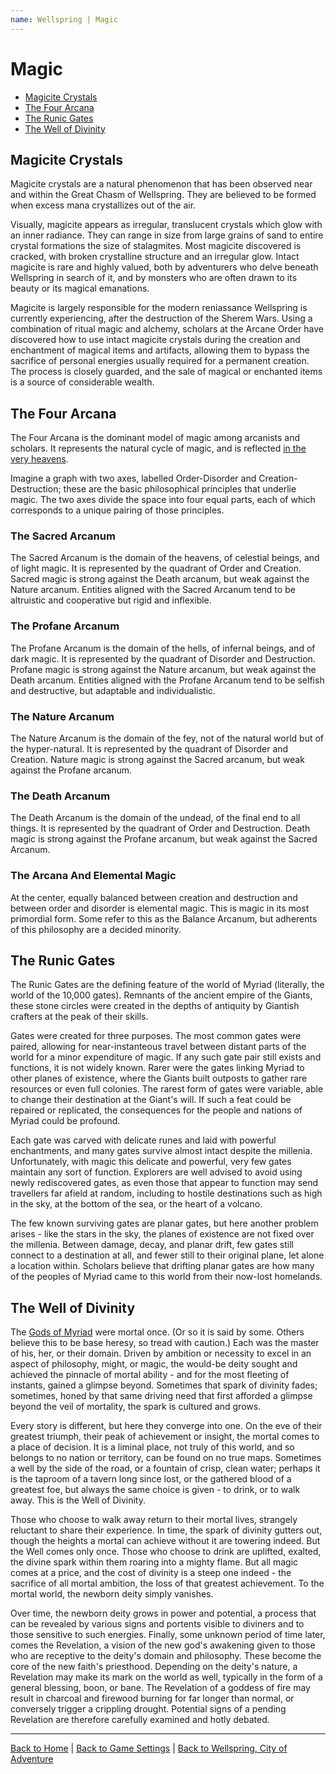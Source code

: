 ```yaml
---
name: Wellspring | Magic
---
```


# Magic

- [Magicite Crystals](#magicite-crystals)
- [The Four Arcana](#the-four-arcana)
- [The Runic Gates](#the-runic-gates)
- [The Well of Divinity](#the-well-of-divinity)

## Magicite Crystals

Magicite crystals are a natural phenomenon that has been observed near and within the Great Chasm of Wellspring. They are believed to be formed when excess mana crystallizes out of the air.

Visually, magicite appears as irregular, translucent crystals which glow with an inner radiance. They can range in size from large grains of sand to entire crystal formations the size of stalagmites. Most magicite discovered is cracked, with broken crystalline structure and an irregular glow. Intact magicite is rare and highly valued, both by adventurers who delve beneath Wellspring in search of it, and by monsters who are often drawn to its beauty or its magical emanations.

Magicite is largely responsible for the modern reniassance Wellspring is currently experiencing, after the destruction of the Sherem Wars. Using a combination of ritual magic and alchemy, scholars at the Arcane Order have discovered how to use intact magicite crystals during the creation and enchantment of magical items and artifacts, allowing them to bypass the sacrifice of personal energies usually required for a permanent creation. The process is closely guarded, and the sale of magical or enchanted items is a source of considerable wealth.

## The Four Arcana

The Four Arcana is the dominant model of magic among arcanists and scholars. It represents the natural cycle of magic, and is reflected [in the very heavens](./life#celestial-bodies).

Imagine a graph with two axes, labelled Order-Disorder and Creation-Destruction; these are the basic philosophical principles that underlie magic. The two axes divide the space into four equal parts, each of which corresponds to a unique pairing of those principles.

### The Sacred Arcanum

The Sacred Arcanum is the domain of the heavens, of celestial beings, and of light magic. It is represented by the quadrant of Order and Creation. Sacred magic is strong against the Death arcanum, but weak against the Nature arcanum. Entities aligned with the Sacred Arcanum tend to be altruistic and cooperative but rigid and inflexible.

### The Profane Arcanum

The Profane Arcanum is the domain of the hells, of infernal beings, and of dark magic. It is represented by the quadrant of Disorder and Destruction. Profane magic is strong against the Nature arcanum, but weak against the Death arcanum. Entities aligned with the Profane Arcanum tend to be selfish and destructive, but adaptable and individualistic.

### The Nature Arcanum

The Nature Arcanum is the domain of the fey, not of the natural world but of the hyper-natural. It is represented by the quadrant of Disorder and Creation. Nature magic is strong against the Sacred arcanum, but weak against the Profane arcanum.

### The Death Arcanum

The Death Arcanum is the domain of the undead, of the final end to all things. It is represented by the quadrant of Order and Destruction. Death magic is strong against the Profane arcanum, but weak against the Sacred Arcanum.

### The Arcana And Elemental Magic

At the center, equally balanced between creation and destruction and between order and disorder is elemental magic. This is magic in its most primordial form. Some refer to this as the Balance Arcanum, but adherents of this philosophy are a decided minority.

## The Runic Gates

The Runic Gates are the defining feature of the world of Myriad (literally, the world of the 10,000 gates). Remnants of the ancient empire of the Giants, these stone circles were created in the depths of antiquity by Giantish crafters at the peak of their skills.

Gates were created for three purposes. The most common gates were paired, allowing for near-instanteous travel between distant parts of the world for a minor expenditure of magic. If any such gate pair still exists and functions, it is not widely known. Rarer were the gates linking Myriad to other planes of existence, where the Giants built outposts to gather rare resources or even full colonies. The rarest form of gates were variable, able to change their destination at the Giant's will. If such a feat could be repaired or replicated, the consequences for the people and nations of Myriad could be profound.

Each gate was carved with delicate runes and laid with powerful enchantments, and many gates survive almost intact despite the millenia. Unfortunately, with magic this delicate and powerful, very few gates maintain any sort of function. Explorers are well advised to avoid using newly rediscovered gates, as even those that appear to function may send travellers far afield at random, including to hostile destinations such as high in the sky, at the bottom of the sea, or the heart of a volcano.

The few known surviving gates are planar gates, but here another problem arises - like the stars in the sky, the planes of existence are not fixed over the millenia. Between damage, decay, and planar drift, few gates still connect to a destination at all, and fewer still to their original plane, let alone a location within. Scholars believe that drifting planar gates are how many of the peoples of Myriad came to this world from their now-lost homelands.

## The Well of Divinity

The [Gods of Myriad]({{site.baseurl}}/settings/wellspring/religion) were mortal once. (Or so it is said by some. Others believe this to be base heresy, so tread with caution.) Each was the master of his, her, or their domain. Driven by ambition or necessity to excel in an aspect of philosophy, might, or magic, the would-be deity sought and achieved the pinnacle of mortal ability - and for the most fleeting of instants, gained a glimpse beyond. Sometimes that spark of divinity fades; sometimes, honed by that same driving need that first afforded a glimpse beyond the veil of mortality, the spark is cultured and grows.

Every story is different, but here they converge into one. On the eve of their greatest triumph, their peak of achievement or insight, the mortal comes to a place of decision. It is a liminal place, not truly of this world, and so belongs to no nation or territory, can be found on no true maps. Sometimes a well by the side of the road, or a fountain of crisp, clean water; perhaps it is the taproom of a tavern long since lost, or the gathered blood of a greatest foe, but always the same choice is given - to drink, or to walk away. This is the Well of Divinity.

Those who choose to walk away return to their mortal lives, strangely reluctant to share their experience. In time, the spark of divinity gutters out, though the heights a mortal can achieve without it are towering indeed. But the Well comes only once. Those who choose to drink are uplifted, exalted, the divine spark within them roaring into a mighty flame. But all magic comes at a price, and the cost of divinity is a steep one indeed - the sacrifice of all mortal ambition, the loss of that greatest achievement. To the mortal world, the newborn deity simply vanishes.

Over time, the newborn deity grows in power and potential, a process that can be revealed by various signs and portents visible to diviners and to those sensitive to such energies. Finally, some unknown period of time later, comes the Revelation, a vision of the new god's awakening given to those who are receptive to the deity's domain and philosophy. These become the core of the new faith's priesthood. Depending on the deity's nature, a Revelation may make its mark on the world as well, typically in the form of a general blessing, boon, or bane. The Revelation of a goddess of fire may result in charcoal and firewood burning for far longer than normal, or conversely trigger a crippling drought. Potential signs of a pending Revelation are therefore carefully examined and hotly debated.

---

[Back to Home]({{site.baseurl}}/)
|
[Back to Game Settings]({{site.baseurl}}/settings)
|
[Back to Wellspring, City of Adventure]({{site.baseurl}}/settings/wellspring)
